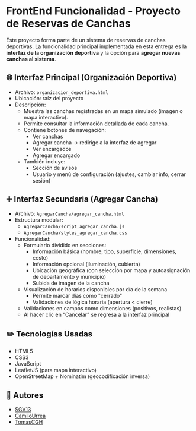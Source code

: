 # FrontEnd Funcionalidad - Proyecto de Reservas de Canchas

Este proyecto forma parte de un sistema de reservas de canchas deportivas. La funcionalidad principal implementada en esta entrega es la **interfaz de la organización deportiva** y la opción para **agregar nuevas canchas al sistema**.

## 🌐 Interfaz Principal (Organización Deportiva)

- Archivo: `organizacion_deportiva.html`
- Ubicación: raíz del proyecto
- Descripción:
  - Muestra las canchas registradas en un mapa simulado (imagen o mapa interactivo).
  - Permite consultar la información detallada de cada cancha.
  - Contiene botones de navegación:
    - Ver canchas
    - Agregar cancha → redirige a la interfaz de agregar
    - Ver encargados
    - Agregar encargado
  - También incluye:
    - Sección de avisos
    - Usuario y menú de configuración (ajustes, cambiar info, cerrar sesión)

## ➕ Interfaz Secundaria (Agregar Cancha)

- Archivo: `AgregarCancha/agregar_cancha.html`
- Estructura modular:
  - `AgregarCancha/script_agregar_cancha.js`
  - `AgregarCancha/styles_agregar_cancha.css`
- Funcionalidad:
  - Formulario dividido en secciones:
    - Información básica (nombre, tipo, superficie, dimensiones, costo)
    - Información opcional (iluminación, cubierta)
    - Ubicación geográfica (con selección por mapa y autoasignación de departamento y municipio)
    - Subida de imagen de la cancha
  - Visualización de horarios disponibles por día de la semana
    - Permite marcar días como "cerrado"
    - Validaciones de lógica horaria (apertura < cierre)
  - Validaciones en campos como dimensiones (positivos, realistas)
  - Al hacer clic en “Cancelar” se regresa a la interfaz principal


## ✏️ Tecnologías Usadas

- HTML5
- CSS3
- JavaScript
- LeafletJS (para mapa interactivo)
- OpenStreetMap + Nominatim (geocodificación inversa)

## 👥 Autores

- [SGV13](https://github.com/SGV13)
- [CamiloUrrea](https://github.com/CamiloUrrea)
- [TomasCGH](https://github.com/TomasCGH)
